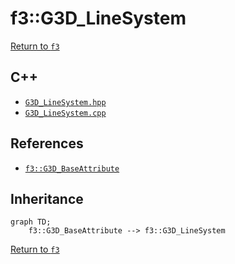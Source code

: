 # f3::G3D_LineSystem

[Return to `f3`](/docs/f3.md)

## C++

- [`G3D_LineSystem.hpp`](/src/f3/G3D_LineSystem.hpp)
- [`G3D_LineSystem.cpp`](/src/f3/G3D_LineSystem.cpp)

## References

- [`f3::G3D_BaseAttribute`](/docs/f3/G3D_BaseAttribute.md)

## Inheritance

```mermaid
graph TD;
    f3::G3D_BaseAttribute --> f3::G3D_LineSystem
```

[Return to `f3`](/docs/f3.md)